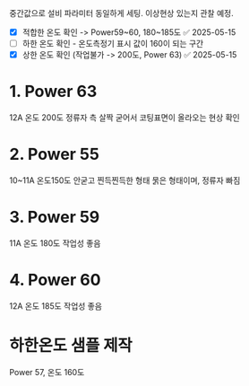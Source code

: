 중간값으로 설비 파라미터 동일하게 세팅. 이상현상 있는지 관찰 예정.

- [x] 적합한 온도 확인 -> Power59~60, 180~185도 ✅ 2025-05-15
- [ ] 하한 온도 확인 - 온도측정기 표시 값이 160이 되는 구간
- [x] 상한 온도 확인 (작업불가 -> 200도, Power 63) ✅ 2025-05-15

# 1. Power 63
12A 
온도 200도
정류자 측 살짝 굳어서 코팅표면이 올라오는 현상 확인


# 2. Power 55
10~11A
온도150도
안굳고 찐득찐득한 형태
묽은 형태이며, 정류자 빠짐

# 3. Power 59
11A
온도 180도
작업성 좋음

# 4. Power 60
12A
온도 185도
작업성 좋음


# 하한온도 샘플 제작
Power 57, 온도 160도

